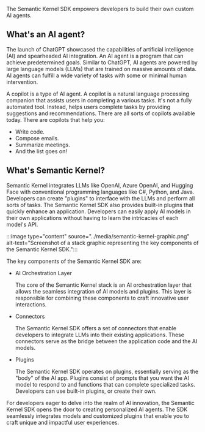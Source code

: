 The Semantic Kernel SDK empowers developers to build their own custom AI agents.

## What's an AI agent?

The launch of ChatGPT showcased the capabilities of artificial intelligence (AI) and spearheaded AI integration. An AI agent is a program that can achieve predetermined goals. Similar to ChatGPT, AI agents are powered by large language models (LLMs) that are trained on massive amounts of data. AI agents can fulfill a wide variety of tasks with some or minimal human intervention. 

A copilot is a type of AI agent. A copilot is a natural language processing companion that assists users in completing a various tasks. It's not a fully automated tool. Instead, helps users complete tasks by providing suggestions and recommendations. There are all sorts of copilots available today. There are copilots that help you:

- Write code.
- Compose emails.
- Summarize meetings.
- And the list goes on!

## What's Semantic Kernel?

Semantic Kernel integrates LLMs like OpenAI, Azure OpenAI, and Hugging Face with conventional programming languages like C#, Python, and Java. Developers can create "plugins" to interface with the LLMs and perform all sorts of tasks. The Semantic Kernel SDK also provides built-in plugins that quickly enhance an application. Developers can easily apply AI models in their own applications without having to learn the intricacies of each model's API.

:::image type="content" source="../media/semantic-kernel-graphic.png" alt-text="Screenshot of a stack graphic representing the key components of the Semantic Kernel SDK.":::

The key components of the Semantic Kernel SDK are:

- AI Orchestration Layer

    The core of the Semantic Kernel stack is an AI orchestration layer that allows the seamless integration of AI models and plugins. This layer is responsible for combining these components to craft innovative user interactions.

- Connectors

    The Semantic Kernel SDK offers a set of connectors that enable developers to integrate LLMs into their existing applications. These connectors serve as the bridge between the application code and the AI models.

- Plugins 

    The Semantic Kernel SDK operates on plugins, essentially serving as the "body" of the AI app. Plugins consist of prompts that you want the AI model to respond to and functions that can complete specialized tasks. Developers can use built-in plugins, or create their own. 

For developers eager to delve into the realm of AI innovation, the Semantic Kernel SDK opens the door to creating personalized AI agents. The SDK seamlessly integrates models and customized plugins that enable you to craft unique and impactful user experiences.